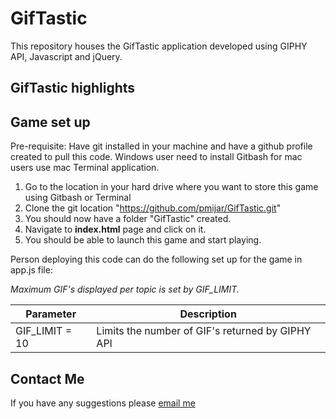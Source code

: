 # GifTastic #
This repository houses the GifTastic application developed using GIPHY API,  Javascript and jQuery.

## GifTastic highlights ##



## Game set up ##

Pre-requisite:
Have git installed in your machine and have a github profile created to pull this code. 
Windows user need to install Gitbash for mac users use mac Terminal application.

1. Go to the location in your hard drive where you want to store this game using Gitbash or Terminal
2. Clone the git location "https://github.com/pmijar/GifTastic.git"
3. You should now have a folder "GifTastic" created.
4. Navigate to **index.html** page and click on it.
5. You should be able to launch this game and start playing.

Person deploying this code can do the following set up for the game in app.js file:

*Maximum GIF's displayed per topic is set by GIF_LIMIT.*          

|Parameter| Description|
|------------|-------------|
|GIF_LIMIT = 10| Limits the number of GIF's returned by GIPHY API |

## Contact Me ##  

If you have any suggestions please [email me](mailto:Prashanth.Mijar@gmail.com)

